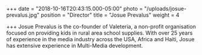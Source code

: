 +++
date = "2018-10-16T20:43:15.000-05:00"
photo = "/uploads/josue-prevalus.jpg"
position = "Director"
title = "Josue Prevalus"
weight = 4

+++
Josue Prevalus is the co-founder of Valeteria, a non-profit organisation focused on providing kids in rural area school supplies. With over 25 years of experience in the media industry across the  USA, Africa and Haiti, Josue has extensive experience in Multi-Media development.